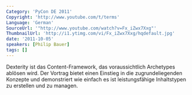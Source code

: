 ```yaml
---
Category: 'PyCon DE 2011'
Copyright: 'http://www.youtube.com/t/terms'
Language: 'German'
SourceUrl: '"http://www.youtube.com/watch?v=Fx_iZwx7Xxg"'
ThumbnailUrl: 'http://i1.ytimg.com/vi/Fx_iZwx7Xxg/hqdefault.jpg'
date: '2011-10-05'
speakers: [Philip Bauer]
tags: []
---
```

Dexterity ist das Content-Framework, das voraussichtlich Archetypes ablösen wird. Der Vortrag bietet einen Einstieg in die zugrundeliegenden Konzepte und demonstriert wie einfach es ist leistungsfähige Inhaltstypen zu erstellen und zu managen.